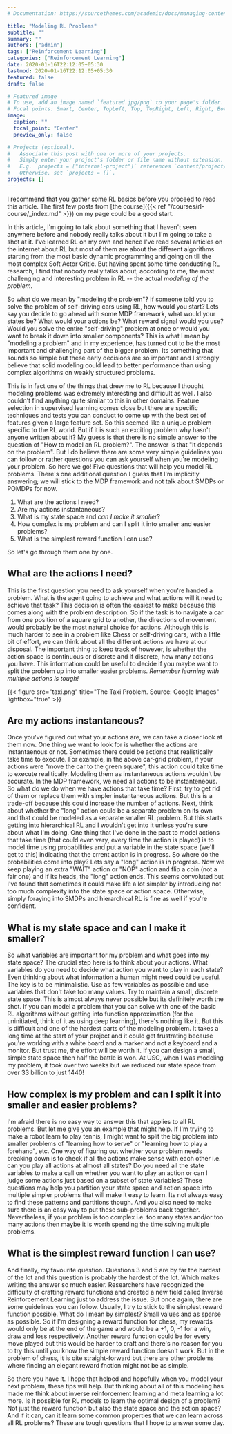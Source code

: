 ```yaml
---
# Documentation: https://sourcethemes.com/academic/docs/managing-content/

title: "Modeling RL Problems"
subtitle: ""
summary: ""
authors: ["admin"]
tags: ["Reinforcement Learning"]
categories: ["Reinforcement Learning"]
date: 2020-01-16T22:12:05+05:30
lastmod: 2020-01-16T22:12:05+05:30
featured: false
draft: false

# Featured image
# To use, add an image named `featured.jpg/png` to your page's folder.
# Focal points: Smart, Center, TopLeft, Top, TopRight, Left, Right, BottomLeft, Bottom, BottomRight.
image:
  caption: ""
  focal_point: "Center"
  preview_only: false

# Projects (optional).
#   Associate this post with one or more of your projects.
#   Simply enter your project's folder or file name without extension.
#   E.g. `projects = ["internal-project"]` references `content/project/deep-learning/index.md`.
#   Otherwise, set `projects = []`.
projects: []
---
```

I recommend that you gather some RL basics before you proceed to read this article. The first few posts from [the course]({{< ref "/courses/rl-course/_index.md" >}}) on my page could be a good start.

In this article, I'm going to talk about something that I haven't seen anywhere before and nobody really talks about it but I'm going to take a shot at it. I've learned RL on my own and hence I've read several articles on the internet about RL but most of them are about the different algorithms starting from the most basic dynamic programming and going on till the most complex Soft Actor Critic. But having spent some time conducting RL research, I find that nobody really talks about, according to me, the most challenging and interesting problem in RL -- the actual _modeling of the problem_.

So what do we mean by "modeling the problem"? If someone told you to solve the problem of self-driving cars using RL, how would you start? Lets say you decide to go ahead with some MDP framework, what would your states be? What would your actions be? What reward signal would you use? Would you solve the entire "self-driving" problem at once or would you want to break it down into smaller components? This is what I mean by "modeling a problem" and in my experience, has turned out to be the most important and challenging part of the bigger problem. Its something that sounds so simple but these early decisions are so important and I strongly believe that solid modeling could lead to better performance than using complex algorithms on weakly structured problems.

This is in fact one of the things that drew me to RL because I thought modeling problems was extremely interesting and difficult as well. I also couldn't find anything quite similar to this in other domains. Feature selection in supervised learning comes close but there are specific techniques and tests you can conduct to come up with the best set of features given a large feature set. So this seemed like a unique problem specific to the RL world. But if it is such an exciting problem why hasn't anyone written about it? My guess is that there is no simple answer to the question of "How to model an RL problem?". The answer is that "It depends on the problem". But I do believe there are some very simple guidelines you can follow or rather questions you can ask yourself when you're modeling your problem. So here we go! Five questions that will help you model RL problems. There's one additional question I guess that I'm implicitly answering; we will stick to the MDP framework and not talk about SMDPs or POMDPs for now.

1. What are the actions I need?
2. Are my actions instantaneous?
3. What is my state space and _can I make it smaller_?
4. How complex is my problem and can I split it into smaller and easier problems?
5. What is the simplest reward function I can use?

So let's go through them one by one.

## What are the actions I need?
This is the first question you need to ask yourself when you're handed a problem. What is the agent going to achieve and what actions will it need to achieve that task? This decision is often the easiest to make because this comes along with the problem description. So if the task is to navigate a car from one position of a square grid to another, the directions of movement would probably be the most natural choice for actions. Although this is much harder to see in a problem like Chess or self-driving cars, with a little bit of effort, we can think about all the different actions we have at our disposal. The important thing to keep track of however, is whether the action space is continuous or discrete and if discrete, how many actions you have. This information could be useful to decide if you maybe want to split the problem up into smaller easier problems.
_Remember learning with multiple actions is tough!_

{{< figure src="taxi.png" title="The Taxi Problem. Source: Google Images" lightbox="true" >}}

## Are my actions instantaneous?
Once you've figured out what your actions are, we can take a closer look at them now. One thing we want to look for is whether the actions are instantaenous or not. Sometimes there could be actions that realistically take time to execute. For example, in the above car-grid problem, if your actions were "move the car to the green square", this action could take time to execute realitically. Modeling them as instantaneous actions wouldn't be accurate. In the MDP framework, we need all actions to be instanteneous. So what do we do when we have actions that take time? First, try to get rid of them or replace them with simpler instantaneous actions. But this is a trade-off because this could increase the number of actions. Next, think about whether the "long" action could be a separate problem on its own and that could be modeled as a separate smaller RL problem. But this starts getting into hierarchical RL and I wouldn't get into it unless you're sure about what I'm doing.
One thing that I've done in the past to model actions that take time (that could even vary, every time the action is played) is to model time using probabilities and put a variable in the state space (we'll get to this) indicating that the crrent action is in progress. So where do the probabilities come into play? Lets say a "long" action is in progress. Now we keep playing an extra "WAIT" action or "NOP" action and flip a coin (not a fair one) and if its heads, the "long" action ends. This seems convoluted but I've found that sometimes it could make life a lot simpler by introducing not too much complexity into the state space or action space. Otherwise, simply foraying into SMDPs and hierarchical RL is fine as well if you're confident.

## What is my state space and can I make it smaller?
So what variables are important for my problem and what goes into my state space? The crucial step here is to think about your actions. What variables do you need to decide what action you want to play in each state? Even thinking about what information a human might need could be useful.
The key is to be minimalistic. Use as few variables as possible and use variables that don't take too many values. Try to maintain a small, discrete state space. This is almost always never possible but its definitely worth the shot. If you can model a problem that you can solve with one of the basic RL algorithms without getting into function approximation (for the uninitiated, think of it as using deep learning), there's nothing like it. But this is difficult and one of the hardest parts of the modeling problem.
It takes a long time at the start of your project and it could get frustrating because you're working with a white board and a marker and not a keyboard and a monitor. But trust me, the effort will be worth it. If you can design a small, simple state space then half the battle is won. At USC, when I was modeling my problem, it took over two weeks but we reduced our state space from over 33 billion to just 1440!

## How complex is my problem and can I split it into smaller and easier problems?
I'm afraid there is no easy way to answer this that applies to all RL problems. But let me give you an example that might help. If I'm trying to make a robot learn to play tennis, I might want to split the big problem into smaller problems of "learning how to serve" or "learning how to play a forehand", etc. One way of figuring out whether your problem needs breaking down is to check if all the actions make sense with each other i.e. can you play all actions at almost all states? Do you need all the state variables to make a call on whether you want to play an action or can I judge some actions just based on a subset of state variables?
These questions may help you partition your state space and action space into multiple simpler problems that will make it easy to learn. Its not always easy to find these patterns and partitions though. And you also need to make sure there is an easy way to put these sub-problems back together. Nevertheless, if your problem is too complex i.e. too many states and/or too many actions then maybe it is worth spending the time solving multiple problems.

## What is the simplest reward function I can use?
And finally, my favourite question. Questions 3 and 5 are by far the hardest of the lot and this question is probably the hardest of the lot. Which makes writing the answer so much easier. Researchers have recognized the difficulty of crafting reward functions and created a new field called Inverse Reinforcement Learning just to address the issue. But once again, there are some guidelines you can follow.
Usually, I try to stick to the simplest reward function possible. What do I mean by simplest? Small values and as sparse as possible. So if I'm designing a reward function for chess, my rewards would only be at the end of the game and would be a +1, 0, -1 for a win, draw and loss respectively. Another reward function could be for every move played but this would be harder to craft and there's no reason for you to try this until you know the simple reward function doesn't work. But in the problem of chess, it is qite straight-forward but there are other problems where finding an elegant reward fnction might not be as simple.


So there you have it. I hope that helped and hopefully when you model your next problem, these tips will help. But thinking about all of this modeling has made me think about inverse reinforcement learning and meta learning a lot more. Is it possible for RL models to learn the optimal design of a problem? Not just the reward function but also the state space and the action space? And if it can, can it learn some common properties that we can learn across all RL problems? These are tough questions that I hope to answer some day.

